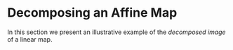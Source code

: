 # Decomposing an Affine Map

In this section we present an illustrative example of the *decomposed image*
of a linear map.
